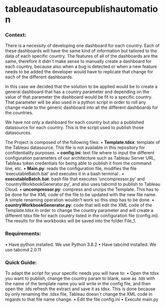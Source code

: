 # tableaudatasourcepublishautomation


### Context:
There is a necessity of developing one dashboard for each country. Each of these dashboards will have the same kind of information but tailored to the data of each specific country. The features of all of the dashboards are the same, therefore it didn´t make sense to manually create a dashboard for each country, because also when a bug is detected or when a new feature needs to be added the developer would have to replicate that change for each of the different dashboards. 

In this case we decided that the solution to be applied would be to create a general dashboard that has a country parameter and depending on the value of that parameter the dashboard would be fit to a specific country. That parameter will be also used in a python script in order to roll any change made to the generic dashboard into all the different dashboards for the countries.

We have not only a dashboard for each country but also a published datasource for each country.
This is the script used to publish those datasources.

The Project is composed of the following files:
•	**Template.tdsx**: template of the Tableau datasource. This file is not available in this repository for confidentiality purposes.
•	**config.ini**: text file where to input the different configuration parameters of our architecture such as Tableau Server URL, Tableau token credentials for being able to publish it from the command line, etc.
•	**Main.py**: reads the configuration file, modifies the file ‘executableBatch.bat’ and executes it in a bash terminal .
•	**executableBatch.bat**: bash file that executes ‘uncompressor.py’ and ‘countryWorkbookGenerator.py’, and also uses tabcmd to publish to Tableau Cloud.
•	**uncompressor.py**: compress and unzips the Template. This has to be done for the XML code of the file to be updated with the new file name. A simple renaming operation wouldn’t work so this step has to be done.
•	**countryWorkbookGenerator.py**: code that will edit the XML code of the Template.tdsx in order to change the country parameter and will create a different tdsx file for each country listed in the configuration file (config.ini). The results for the workbooks will be saved into the folder File_1.

### Requirements:
•	Have python installed. We use Python 3.8.2
•	Have tabcmd installed. We use tabcmd 2.0.11

### Quick Guide:
To adapt the script for your specific needs you will have to:
•	Open the tdsx you want to publish, change the country param to blank, save as .tds with the name of the template name you will write in the config file, and then open the .tds refresh the extract and save it as tdsx. This is done because by only renaming the .tdsx file, Tableau doesn´t change the XML code in regards to that file name change.
•	Edit the file config.ini
•	Execute main.py
